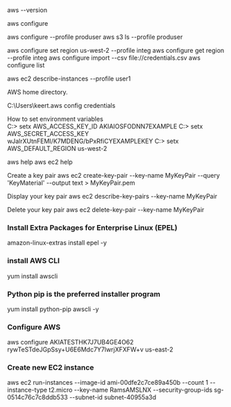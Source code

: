 aws --version

aws configure


aws configure --profile produser
aws s3 ls --profile produser

aws configure set region us-west-2 --profile integ
aws configure get region --profile integ
aws configure import --csv file://credentials.csv
aws configure list

aws ec2 describe-instances --profile user1

AWS home directory.

C:\Users\keert\.aws
	config
	credentials
	
How to set environment variables	
C:\> setx AWS_ACCESS_KEY_ID AKIAIOSFODNN7EXAMPLE
C:\> setx AWS_SECRET_ACCESS_KEY wJalrXUtnFEMI/K7MDENG/bPxRfiCYEXAMPLEKEY
C:\> setx AWS_DEFAULT_REGION us-west-2	


aws help
aws ec2 help


Create a key pair
 aws ec2 create-key-pair --key-name MyKeyPair --query 'KeyMaterial' --output text > MyKeyPair.pem

Display your key pair
aws ec2 describe-key-pairs --key-name MyKeyPair

Delete your key pair
aws ec2 delete-key-pair --key-name MyKeyPair

### Install Extra Packages for Enterprise Linux (EPEL)
amazon-linux-extras install epel -y

### install AWS CLI
yum install awscli

### Python pip is the preferred installer program
yum install python-pip awscli -y

### Configure AWS
aws configure
AKIATESTHK7J7UB4GE4O62 
rywTeSTdeJGpSsy+U6E6Mdc7Y7lwrjXFXFW+v
us-east-2

### Create new EC2 instance
aws ec2 run-instances --image-id ami-00dfe2c7ce89a450b --count 1 --instance-type t2.micro --key-name RamsAMSLNX --security-group-ids sg-0514c76c7c8ddb533 --subnet-id subnet-40955a3d




